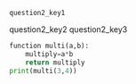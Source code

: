 ```ngMeta
question2_key1
```

question2_key2
question2_key3



```python
function multi(a,b):
    multiply=a*b
    return multiply
print(multi(3,4))
```
